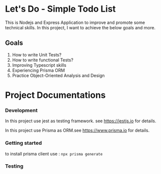# Let's Do - Simple Todo List
This is Nodejs and Express Application to improve and promote some technical skills.
In this project, I want to achieve the below goals and more.


## Goals
1. How to write Unit Tests?
2. How to write functional Tests?
3. Improving Typescript skills
4. Experiencing Prisma ORM
5. Practice Object-Oriented Analysis and Design

# Project Documentations

### Development
In this project use jest as testing framework. see https://jestjs.io for details.

In this project use Prisma as ORM.see https://www.prisma.io for details. 
### Getting started
 to install prisma client use : ```npx prisma generate``` 
### Testing